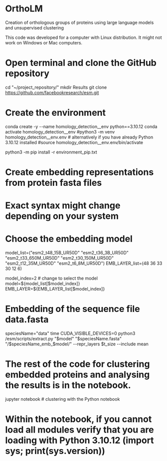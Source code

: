 # OrthoLM

Creation of orthologous groups of proteins using large language models and unsupervised clustering


This code was developed for a computer with Linux distribution. It might not work on Windows or Mac computers.


# Open terminal and clone the GitHub repository
cd "~/project_repository/"
mkdir Results
git clone https://github.com/facebookresearch/esm.git


# Create the environment
conda create -y --name homology_detection__env python==3.10.12
conda activate homology_detection__env
#python3 -m venv homology_detection__env.env # alternatively if you have already Python 3.10.12 installed
#source homology_detection__env.env/bin/activate

python3 -m pip install -r environment_pip.txt



# Create embedding representations from protein fasta files
# Exact syntax might change depending on your system

# Choose the embedding model
model_list=("esm2_t48_15B_UR50D" "esm2_t36_3B_UR50D" "esm2_t33_650M_UR50D" "esm2_t30_150M_UR50D" "esm2_t12_35M_UR50D" "esm2_t6_8M_UR50D")
EMB_LAYER_list=(48 36 33 30 12 6)

model_index=2 # change to select the model
model=${model_list[$model_index]}
EMB_LAYER=${EMB_LAYER_list[$model_index]}


# Embedding of the sequence file data.fasta
speciesName="data"
time CUDA_VISIBLE_DEVICES=0 python3 /esm/scripts/extract.py "$model" "$speciesName.fasta" "/$speciesName_emb_$model/" --repr_layers $t_size --include mean


# The rest of the code for clustering embedded proteins and analysing the results is in the notebook.

jupyter notebook # clustering with the Python notebook
# Within the notebook, if you cannot load all modules verify that you are loading with Python 3.10.12 (import sys; print(sys.version))
